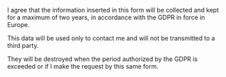I agree that the information inserted in this form will be collected and kept for a maximum of two years, in accordance with the GDPR in force in Europe.

This data will be used only to contact me and will not be transmitted to a third party.

They will be destroyed when the period authorized by the GDPR is exceeded or if I make the request by this same form.
